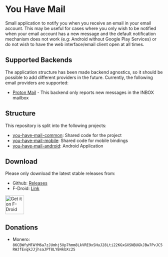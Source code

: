 # You Have Mail

Small application to notify you when you receive an email in your email account. This may be useful for cases where
you only wish to be notified when your email account has a new message and the default notification mechanism
does not work (e.g: Android without Google Play Services) or do not wish to have the web interface/email client open at
all times.

## Supported Backends

The application structure has been made backend agnostics, so it should be possible to add different providers in the
future. Currently, the following email providers are supported:

* [Proton Mail](https://mail.proton.me) - This backend only reports new messages in the INBOX mailbox

## Structure

This repository is split into the following projects:

* [you-have-mail-common](you-have-mail-common): Shared code for the project
* [you-have-mail-mobile](you-have-mail-mobile): Shared code for mobile bindings
* [you-have-mail-android](you-have-mail-android): Android Application

## Download

Please only download the latest stable releases from:

* Github: [Releases](https://github.com/LeanderBB/you-have-mail/releases)
* F-Droid: [Link](https://f-droid.org/packages/dev.lbeernaert.youhavemail/)

[<img src="https://f-droid.org/badge/get-it-on.png" alt="Get it on F-Droid" height="60">](https://f-droid.org/packages/dev.lbeernaert.youhavemail/)


## Donations

* Monero: `86CBWfyMFAYM6a7zJUmhj5Xp7hmm8LkVRE9xSHuJ28Lti22KGxGXSNBUGkJBw7PvJC5RWJfEvqkJJjhsaJPT8LYB4kbXc2S`
